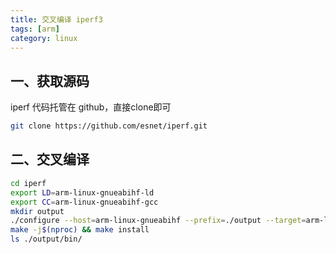 ```yaml
---
title: 交叉编译 iperf3
tags: [arm]
category: linux
---
```


## 一、获取源码
iperf 代码托管在 github，直接clone即可
```bash
git clone https://github.com/esnet/iperf.git
```

## 二、交叉编译

```bash
cd iperf
export LD=arm-linux-gnueabihf-ld
export CC=arm-linux-gnueabihf-gcc
mkdir output
./configure --host=arm-linux-gnueabihf --prefix=./output --target=arm-linux --disable-shared
make -j$(nproc) && make install
ls ./output/bin/
```
